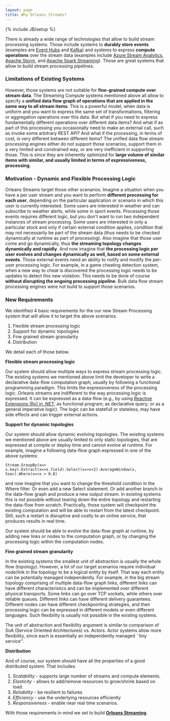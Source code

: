 ```yaml
---
layout: page
title: Why Orleans Streams?
---
```

{% include JB/setup %}


There is already a wide range of technologies that allow to build stream processing systems.
Those include systems to **durably store events** (examples are [Event Hubs](http://azure.microsoft.com/en-us/services/event-hubs/) and [Kafka](http://kafka.apache.org/)) and systems to express **compute operations** over the stream data (examples include [Azure Stream Analytics](http://azure.microsoft.com/en-us/services/stream-analytics/), [Apache Storm](https://storm.apache.org/), and [Apache Spark Streaming](https://spark.apache.org/streaming/)). Those are great systems that allow to build  stream processing pipelines.

### Limitations of Existing Systems

However, those systems are not suitable for **fine-grained compute over stream data**. The Streaming Compute systems mentioned above all allow to specify a **unified data flow graph of operations that are applied in the same way to all stream items**. This is a powerful model, when data is uniform and you want to express the same set of transformations, filtering or aggregation operations over this data.
But what if you need to express fundamentally different operations over different data items? And what if as part of this processing you occasionally need to make an external call, such as invoke some arbitrary REST API? And what if the processing, in terms of cost, is very different between different items? The unified data flow stream processing engines either do not support those scenarios, support them in a very limited and constrained way, or are very inefficient in supporting those. This is since they are inherently optimized for **large volume of similar items with similar, and usually limited in terms of expressiveness, processing**.

### Motivation - Dynamic and Flexible Processing Logic

Orleans Streams target those other scenarios. Imagine a situation when you have a per user stream and you want to perform **different processing for each user**, depending on the particular application or scenario in which this user is currently interested. Some users are interested in weather and can subscribe to weather alerts, while some in sport events. Processing those events requires different logic, but you don't want to run two independent instances of stream processing.
Some users are interested in only a particular stock and only if certain external condition applies, condition that may not necessarily be part of the stream data (thus needs to be checked dynamically at runtime as part of processing). Also imagine that those user come and go dynamically, thus **the streaming topology changes dynamically and rapidly**. And now imagine that **the processing logic per user evolves and changes dynamically as well, based on some external events**. Those external events need an ability to notify and modify the per-user processing logic. For example, in a game cheating detection system, when a new way to cheat is discovered the processing logic needs to be updates to detect this new violation. This needs to be done of course **without disrupting the ongoing processing pipeline**. Bulk data flow stream processing engines were not build to support those scenarios.

### New Requirements

We identified 4 basic requirements for the our new Stream Processing system that will allow it to target the above scenarios.

1. Flexible stream processing logic
2. Support for dynamic topologies
3. Fine grained stream granularity
4. Distribution

We detail each of those below.

**Flexible stream processing logic**

Our system should allow multiple ways to express stream processing logic. The existing systems we mentioned above limit the developer to write a declarative data-flow computation graph, usually by following a functional programming paradigm. This limits the expressiveness of the processing logic. Orleans streams are indifferent to the way processing logic is expressed. It can be expressed as a data-flow (e.g., by using [Reactive Extensions (Rx) in .NET](https://msdn.microsoft.com/en-us/data/gg577609.aspx); as functional program; as declarative query; or as a general imperative logic). The logic can be statefull or stateless, may have side effects and can trigger external actions.

**Support for dynamic topologies**

Our system should allow dynamic evolving topologies. The existing systems we mentioned above are usually limited to only static topologies, that are expressed at compile or deploy time and cannot evolve at runtime. For example, imagine a following data-flow graph expressed in one of the above systems:

``
Stream.GroupBy(x=> x.key).Extract(x=>x.field).Select(x=>x+2).AverageWindow(x, 5sec).Where(x=>x > 0.8) 
``

and now imagine that you want to change the threshold condition in the Where filter. Or even add a new Select statement. Or add another branch in the data-flow graph and produce a new output stream.
In existing systems this is not possible without tearing down the entire topology and restarting the data-flow from scratch. Practically, those system will checkpoint the existing computation and will be able to restart from the latest checkpoint. Still, such a restart is disruptive and costly to an online service, that produces results in real time.

Our system should be able to evolve the data-flow graph at runtime, by adding new links or nodes to the computation graph, or by changing the processing logic within the computation nodes.

**Fine grained stream granularity**

In the existing systems the smallest unit of abstraction is usually the whole flow (topology). However, a lot of our target scenarios require individual node/link in the topology to be a logical entity by itself. That way each entity can be potentially managed independently. For example, in the big stream topology comprising of multiple data-flow graph links, different links can have different characteristics and can be implemented over different physical transports. Some links can go over TCP sockets, while others over reliable queues. Different links can have different delivery guarantees. Different nodes can have different checkpointing strategies, and their processing logic can be expressed in different models or even different languages. Such flexibility is usually not possible in the existing systems.

The unit of abstraction and flexibility argument is similar to comparison of SoA (Service Oriented Architectures) vs. Actors. Actor systems allow more flexibility, since each is essentially an independently managed ``tiny service''. 

**Distribution**

And of course, our system should have all the properties of a good distributed system. That includes:

1. _Scalability_ - supports large number of streams and compute elements.
2. _Elasticity_ - allows to add/remove resources to grow/shrink based on load.
3. _Reliability_ - be resilient to failures
4. _Efficiency_ - use the underlying resources efficiently
5. _Responsiveness_ - enable near real time scenarios.

With those requirements in mind we set to build [**Orleans Streaming**](index).
